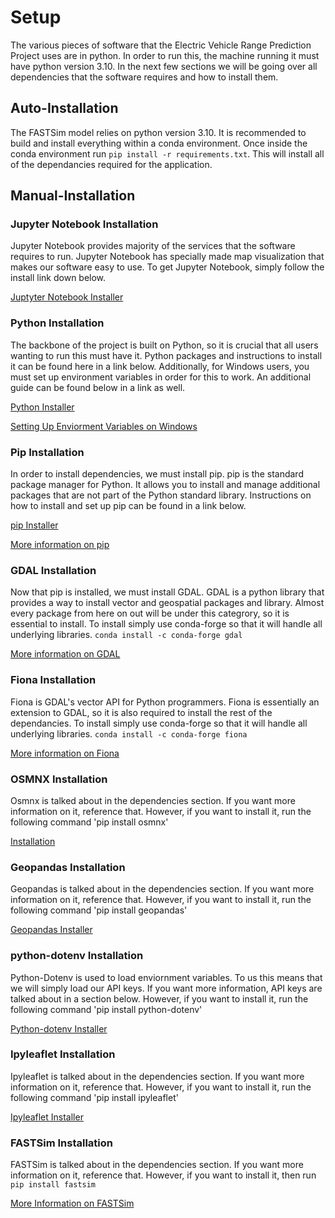 # Setup
The various pieces of software that the Electric Vehicle Range Prediction Project uses are in python.  In order to run this, the machine running it must have python version 3.10.  In the next few sections we will be going over all dependencies that the software requires and how to install them.

## Auto-Installation
The FASTSim model relies on python version 3.10. It is recommended to build and install everything within a conda environment.
Once inside the conda environment run `pip install -r requirements.txt`. This will install all of the dependancies required for the application.

## Manual-Installation

### Jupyter Notebook Installation
Jupyter Notebook provides majority of the services that the software requires to run.  Jupyter Notebook has specially made map visualization that makes our software easy to use.  To get Jupyter Notebook, simply follow the install link down below.

[Juptyter Notebook Installer](https://jupyter.org/install.html) 

### Python Installation
The backbone of the project is built on Python, so it is crucial that all users wanting to run this must have it.  Python packages and instructions to install it can be found here in a link below.  Additionally, for Windows users, you must set up environment variables in order for this to work.  An additional guide can be found below in a link as well.

[Python Installer](https://www.python.org/downloads/)
 
[Setting Up Enviorment Variables on Windows](https://www.tutorialspoint.com/python/python_environment.htm) 

### Pip Installation
In order to install dependencies, we must install pip.  pip is the standard package manager for Python. It allows you to install and manage additional packages that are not part of the Python standard library.  Instructions on how to install and set up pip can be found in a link below.

[pip Installer](https://pip.pypa.io/en/stable/installation/)

[More information on pip](https://realpython.com/what-is-pip/) 

### GDAL Installation
Now that pip is installed, we must install GDAL.  GDAL is a python library that provides a way to install vector and geospatial packages and library.  Almost every package from here on out will be under this categrory, so it is essential to install.  To install simply use conda-forge so that it will handle all underlying libraries. `conda install -c conda-forge gdal`

[More information on GDAL](https://gdal.org) 

### Fiona Installation
Fiona is GDAL's vector API for Python programmers.  Fiona is essentially an extension to GDAL, so it is also required to install the rest of the dependancies. To install simply use conda-forge so that it will handle all underlying libraries. `conda install -c conda-forge fiona`

[More information on Fiona](https://pypi.org/project/fiona/#:~:text=Fiona%20is%20GDAL)

### OSMNX Installation
Osmnx is talked about in the dependencies section.  If you want more information on it, reference that.  However, if you want to install it, run the following command 'pip install osmnx'

[Installation](https://osmnx.readthedocs.io/en/stable/) 

### Geopandas Installation
Geopandas is talked about in the dependencies section.  If you want more information on it, reference that.  However, if you want to install it, run the following command 'pip install geopandas'

[Geopandas Installer](https://geopandas.org/getting_started/install.html) 

### python-dotenv Installation
Python-Dotenv is used to load enviornment variables.  To us this means that we will simply load our API keys.  If you want more information, API keys are talked about in a section below.  However, if you want to install it, run the following command 'pip install python-dotenv'

[Python-dotenv Installer](https://pypi.org/project/python-dotenv/) 

### Ipyleaflet Installation
Ipyleaflet is talked about in the dependencies section.  If you want more information on it, reference that.  However, if you want to install it, run the following command 'pip install ipyleaflet'

[Ipyleaflet Installer](https://ipyleaflet.readthedocs.io/en/latest/installation.html) 

### FASTSim Installation
FASTSim is talked about in the dependencies section.  If you want more information on it, reference that.  However, if you want to install it, then run `pip install fastsim`

[More Information on FASTSim](https://www.nrel.gov/transportation/data-tools.html) 
